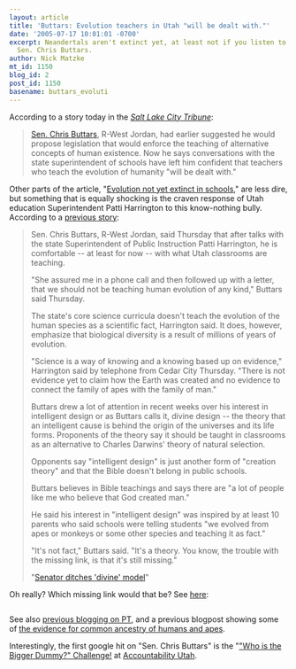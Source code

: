 ```yaml
---
layout: article
title: 'Buttars: Evolution teachers in Utah "will be dealt with."'
date: '2005-07-17 10:01:01 -0700'
excerpt: Neandertals aren't extinct yet, at least not if you listen to Utah State
  Sen. Chris Buttars.
author: Nick Matzke
mt_id: 1150
blog_id: 2
post_id: 1150
basename: buttars_evoluti
---
```

According to a story today in the [_Salt Lake City Tribune_](http://www.sltrib.com/ci_2864394?rss):

> [Sen. Chris Buttars](http://se15.utahsenate.org/perl/spage/distbio.pl?Dist10), R-West Jordan, had earlier suggested he would propose legislation that would enforce the teaching of alternative concepts of human existence. Now he says conversations with the state superintendent of schools have left him confident that teachers who teach the evolution of humanity "will be dealt with."

Other parts of the article, "[Evolution not yet extinct in schools](http://www.sltrib.com/ci_2864394?rss)," are less dire, but something that is equally shocking is the craven response of Utah education Superintendent Patti Harrington to this know-nothing bully.  According to a [previous story](http://www2.standard.net/standard/news/56266/):

> Sen. Chris Buttars, R-West Jordan, said Thursday that after talks with the state Superintendent of Public Instruction Patti Harrington, he is comfortable -- at least for now -- with what Utah classrooms are teaching.
> 
> "She assured me in a phone call and then followed up with a letter, that we should not be teaching human evolution of any kind," Buttars said Thursday.
> 
> The state's core science curricula doesn't teach the evolution of the human species as a scientific fact, Harrington said. It does, however, emphasize that biological diversity is a result of millions of years of evolution.
> 
> "Science is a way of knowing and a knowing based up on evidence," Harrington said by telephone from Cedar City Thursday. "There is not evidence yet to claim how the Earth was created and no evidence to connect the family of apes with the family of man."
> 
> Buttars drew a lot of attention in recent weeks over his interest in intelligent design or as Buttars calls it, divine design -- the theory that an intelligent cause is behind the origin of the universes and its life forms. Proponents of the theory say it should be taught in classrooms as an alternative to Charles Darwins' theory of natural selection.
> 
> Opponents say "intelligent design" is just another form of "creation theory" and that the Bible doesn't belong in public schools.
> 
> Buttars believes in Bible teachings and says there are "a lot of people like me who believe that God created man."
> 
> He said his interest in "intelligent design" was inspired by at least 10 parents who said schools were telling students "we evolved from apes or monkeys or some other species and teaching it as fact."
> 
> "It's not fact," Buttars said. "It's a theory. You know, the trouble with the missing link, is that it's still missing."
> 
> "[Senator ditches 'divine' model](http://www2.standard.net/standard/news/56266/)"

Oh really?  Which missing link would that be? See [here](http://www.talkorigins.org/faqs/comdesc/section1.html#morphological_intermediates_ex3):

<img src="http://www.talkorigins.org/faqs/comdesc/images/hominids2.jpg" alt="" />

See also [previous blogging on PT](http://www.pandasthumb.org/archives/2005/07/utah_and_human.html), and a previous blogpost showing some of [the evidence for common ancestry of humans and apes](http://www.pandasthumb.org/pt-archives/001010.html).

Interestingly, the first google hit on "Sen. Chris Buttars" is the "["Who is the Bigger Dummy?" Challenge!](http://www.accountabilityutah.org/IssuesAlerts/News/2004/News091204.htm) at [Accountability Utah](http://www.accountabilityutah.org/).
